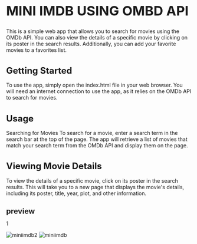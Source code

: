 <h1 style="font-size: 36px;"> MINI IMDB USING OMBD API</h1>
This is a simple web app that allows you to search for movies using the OMDb API. You can also view the details of a specific movie by clicking on its poster in the search results. Additionally, you can add your favorite movies to a favorites list.

<h1 style="font-size: 24px;">Getting Started</h1>
To use the app, simply open the index.html file in your web browser. You will need an internet connection to use the app, as it relies on the OMDb API to search for movies.

<h1 style="font-size: 24px;">Usage</h1>
Searching for Movies
To search for a movie, enter a search term in the search bar at the top of the page. The app will retrieve a list of movies that match your search term from the OMDb API and display them on the page.

<h1 style="font-size: 24px;">Viewing Movie Details</h1>
To view the details of a specific movie, click on its poster in the search results. This will take you to a new page that displays the movie's details, including its poster, title, year, plot, and other information.
 
 <h1 style="font-size: 20px;">preview</h1>
 1
 
![miniimdb2](https://github.com/Jagdish24-uc/imdb/assets/71270068/ca40898a-6d00-4e85-8fb4-b14dfd3d085d)
![miniimdb](https://github.com/Jagdish24-uc/imdb/assets/71270068/0847dd24-6e26-4eae-9dfa-92c93960d372)

